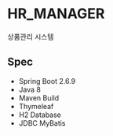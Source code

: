 # HR_MANAGER
상품관리 시스템

## Spec
- Spring Boot 2.6.9
- Java 8
- Maven Build
- Thymeleaf
- H2 Database
- JDBC MyBatis
